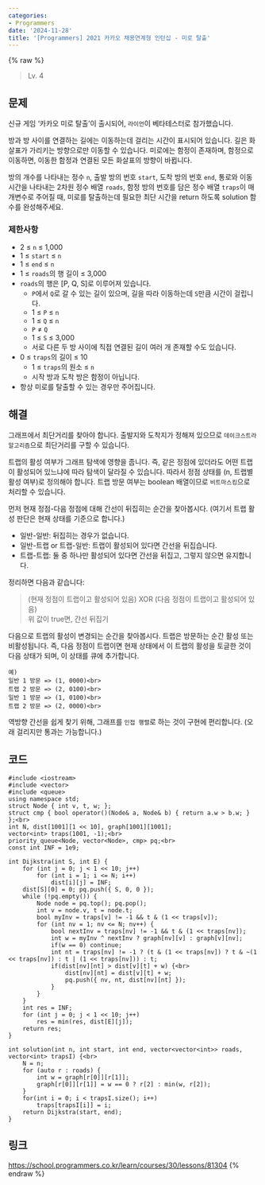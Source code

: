 ```yaml
---
categories:
- Programmers
date: '2024-11-28'
title: '[Programmers] 2021 카카오 채용연계형 인턴십 - 미로 탈출'
---
```


{% raw %}
> Lv. 4<br>

## 문제
신규 게임 ‘카카오 미로 탈출’이 출시되어,  `라이언`이 베타테스터로 참가했습니다.

방과 방 사이를 연결하는 길에는 이동하는데 걸리는 시간이 표시되어 있습니다. 길은 화살표가 가리키는 방향으로만 이동할 수 있습니다. 미로에는 함정이 존재하며, 함정으로 이동하면, 이동한 함정과 연결된 모든 화살표의 방향이 바뀝니다.

방의 개수를 나타내는 정수  `n`, 출발 방의 번호  `start`, 도착 방의 번호  `end`, 통로와 이동시간을 나타내는 2차원 정수 배열  `roads`, 함정 방의 번호를 담은 정수 배열  `traps`이 매개변수로 주어질 때, 미로를 탈출하는데 필요한 최단 시간을 return 하도록 solution 함수를 완성해주세요.

### 제한사항
-   2 ≤  `n`  ≤ 1,000
-   1 ≤  `start`  ≤  `n`
-   1 ≤  `end`  ≤  `n`
-   1 ≤  `roads`의 행 길이 ≤ 3,000
-   `roads`의 행은 [P, Q, S]로 이루어져 있습니다.
    -   `P`에서  `Q`로 갈 수 있는 길이 있으며, 길을 따라 이동하는데  `S`만큼 시간이 걸립니다.
    -   1 ≤  `P`  ≤  `n`
    -   1 ≤  `Q`  ≤  `n`
    -   `P`  ≠  `Q`
    -   1 ≤  `S`  ≤ 3,000
    -   서로 다른 두 방 사이에 직접 연결된 길이 여러 개 존재할 수도 있습니다.
-   0 ≤  `traps`의 길이 ≤ 10
    -   1 ≤  `traps`의 원소 ≤  `n`
    -   시작 방과 도착 방은 함정이 아닙니다.
-   항상 미로를 탈출할 수 있는 경우만 주어집니다.

## 해결
그래프에서 최단거리를 찾아야 합니다. 출발지와 도착지가 정해져 있으므로 `데이크스트라 알고리즘`으로 최단거리를 구할 수 있습니다.

트랩의 활성 여부가 그래프 탐색에 영향을 줍니다. 즉, 같은 정점에 있더라도 어떤 트랩이 활성되어 있느냐에 따라 탐색이 달라질 수 있습니다. 따라서 정점 상태를 (n, 트랩별 활성 여부)로 정의해야 합니다. 트랩 방문 여부는 boolean 배열이므로 `비트마스킹`으로 처리할 수 있습니다.

먼저 현재 정점-다음 정점에 대해 간선이 뒤집히는 순간을 찾아봅시다. (여기서 트랩 활성 판단은 현재 상태를 기준으로 합니다.)
- 일반-일반: 뒤집히는 경우가 없습니다.
- 일반-트랩 or 트랩-일반: 트랩이 활성되어 있다면 간선을 뒤집습니다.
- 트랩-트랩: 둘 중 하나만 활성되어 있다면 간선을 뒤집고, 그렇지 않으면 유지합니다.

정리하면 다음과 같습니다:
> (현재 정점이 트랩이고 활성되어 있음) XOR (다음 정점이 트랩이고 활성되어 있음)<br>
> 위 값이 true면, 간선 뒤집기<br>

다음으로 트랩의 활성이 변경되는 순간을 찾아봅시다. 트랩은 방문하는 순간 활성 또는 비활성됩니다. 즉, 다음 정점이 트랩이면 현재 상태에서 이 트랩의 활성을 토글한 것이 다음 상태가 되며, 이 상태를 큐에 추가합니다.
```
예)
일반 1 방문 => (1, 0000)<br>
트랩 2 방문 => (2, 0100)<br>
일반 1 방문 => (1, 0100)<br>
트랩 2 방문 => (2, 0000)<br>
```

역방향 간선을 쉽게 찾기 위해, 그래프를 `인접 행렬`로 하는 것이 구현에 편리합니다. (오래 걸리지만 통과는 가능합니다.)

## 코드
```
#include <iostream>
#include <vector>
#include <queue>
using namespace std;
struct Node { int v, t, w; };
struct cmp { bool operator()(Node& a, Node& b) { return a.w > b.w; } };<br>
int N, dist[1001][1 << 10], graph[1001][1001];
vector<int> traps(1001, -1);<br>
priority_queue<Node, vector<Node>, cmp> pq;<br>
const int INF = 1e9;

int Dijkstra(int S, int E) {
    for (int j = 0; j < 1 << 10; j++)
        for (int i = 1; i <= N; i++)
            dist[i][j] = INF;
    dist[S][0] = 0; pq.push({ S, 0, 0 });
    while (!pq.empty()) {
        Node node = pq.top(); pq.pop();
        int v = node.v, t = node.t;
        bool myInv = traps[v] != -1 && t & (1 << traps[v]);
        for (int nv = 1; nv <= N; nv++) {
            bool nextInv = traps[nv] != -1 && t & (1 << traps[nv]);
            int w = myInv ^ nextInv ? graph[nv][v] : graph[v][nv];
            if(w == 0) continue;
            int nt = traps[nv] != -1 ? (t & (1 << traps[nv]) ? t & ~(1 << traps[nv]) : t | (1 << traps[nv])) : t;
            if(dist[nv][nt] > dist[v][t] + w) {<br>
                dist[nv][nt] = dist[v][t] + w;
                pq.push({ nv, nt, dist[nv][nt] });
            }
        }
    }
    int res = INF;
    for (int j = 0; j < 1 << 10; j++)
        res = min(res, dist[E][j]);
    return res;
}

int solution(int n, int start, int end, vector<vector<int>> roads, vector<int> trapsI) {<br>
    N = n;
    for (auto r : roads) {
        int w = graph[r[0]][r[1]];
        graph[r[0]][r[1]] = w == 0 ? r[2] : min(w, r[2]);
    }
    for(int i = 0; i < trapsI.size(); i++)
        traps[trapsI[i]] = i;
    return Dijkstra(start, end);
}
```

## 링크
https://school.programmers.co.kr/learn/courses/30/lessons/81304
{% endraw %}